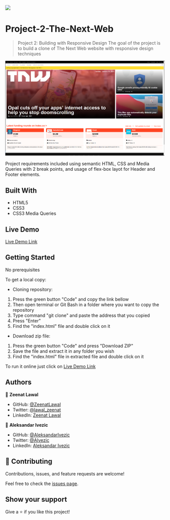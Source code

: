 ![](https://img.shields.io/badge/Microverse-blueviolet)

# Project-2-The-Next-Web

> Project 2: Building with Responsive Design
The goal of the project is to build a clone of The Next Web website with responsive design techniques

![screenshot](Screenshot-tnw.png)

Project requirements included using semantic HTML, CSS and Media Queries with 2 break points, and usage of flex-box layot for Header and Footer elements.

## Built With

- HTML5
- CSS3
- CSS3 Media Queries

## Live Demo

[Live Demo Link](https://zeenatlawal.github.io/Project-2-The-Next-Web/)

## Getting Started

No prerequisites

To get  a local copy:
 
- Cloning repository:
 1. Press the green button "Code" and copy the link bellow
 2. Then open terminal or Git Bash in a folder where you want to copy the repository
 3. Type command "git clone" and paste the address that you copied
 4. Press "Enter"
 5. Find the "index.html" file and double click on it
- Download zip file:
 1. Press the green button "Code" and press "Download ZIP"
 2. Save the file and extract it in any folder you wish
 3. Find the "index.html" file in extracted file and double click on it
  
To run it online just click on [Live Demo Link](https://zeenatlawal.github.io/Project-2-The-Next-Web/)


## Authors

👤 **Zeenat Lawal**

- GitHub: [@ZeenatLawal](https://github.com/ZeenatLawal)
- Twitter: [@lawal_zeenat](https://twitter.com/lawal_zeenat)
- LinkedIn: [Zeenat Lawal](https://www.linkedin.com/in/zeenatlawal/)

👤 **Aleksandar Ivezic**

- GitHub: [@AleksandarIvezic](https://github.com/ShinobiWarior)
- Twitter: [@AIvezic](https://twitter.com/AIvezic)
- LinkedIn: [Aleksandar Ivezic](https://www.linkedin.com/in/aleksandar-ivezi%C4%87-1a6b0391/)

## 🤝 Contributing

Contributions, issues, and feature requests are welcome!

Feel free to check the [issues page](https://github.com/ZeenatLawal/Project-2-The-Next-Web/issues).

## Show your support

Give a ⭐️ if you like this project!
